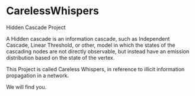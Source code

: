 # CarelessWhispers
Hidden Cascade Project

A Hidden cascade is an information cascade, such as Independent Cascade, Linear Threshold, or other, model in which the 
states of the cascading nodes are not directly observable, but instead have an emission distribution based on the state of the vertex. 

This Project is called Careless Whispers, in reference to illicit information propagation in a network. 

We will find you. 
